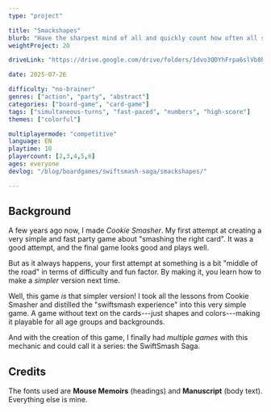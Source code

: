 ```yaml
---
type: "project"

title: "Smackshapes"
blurb: "Have the sharpest mind of all and quickly count how often all shapes appear, so you can smash the winning card first!"
weightProject: 20

driveLink: "https://drive.google.com/drive/folders/1dvo3QDYhFrpa6slVb8h7Z4nxVO-uto05"

date: 2025-07-26

difficulty: "no-brainer"
genres: ["action", "party", "abstract"]
categories: ["board-game", "card-game"]
tags: ["simultaneous-turns", "fast-paced", "numbers", "high-score"]
themes: ["colorful"]

multiplayermode: "competitive"
language: EN
playtime: 10
playercount: [2,3,4,5,6]
ages: everyone
devlog: "/blog/boardgames/swiftsmash-saga/smackshapes/"

---
```


## Background

A few years ago now, I made _Cookie Smasher_. My first attempt at creating a very simple and fast party game about "smashing the right card". It was a good attempt, and the final game looks good and plays well. 

But as it always happens, your first attempt at something is a bit "middle of the road" in terms of difficulty and fun factor. By making it, you learn how to make a _simpler_ version next time.

Well, this game _is_ that simpler version! I took all the lessons from Cookie Smasher and distilled the "swiftsmash experience" into this very simple game. A game without text on the cards---just shapes and colors---making it playable for all age groups and backgrounds.

And with the creation of this game, I finally had _multiple games_ with this mechanic and could call it a series: the SwiftSmash Saga.

## Credits

The fonts used are **Mouse Memoirs** (headings) and **Manuscript** (body text). Everything else is mine.